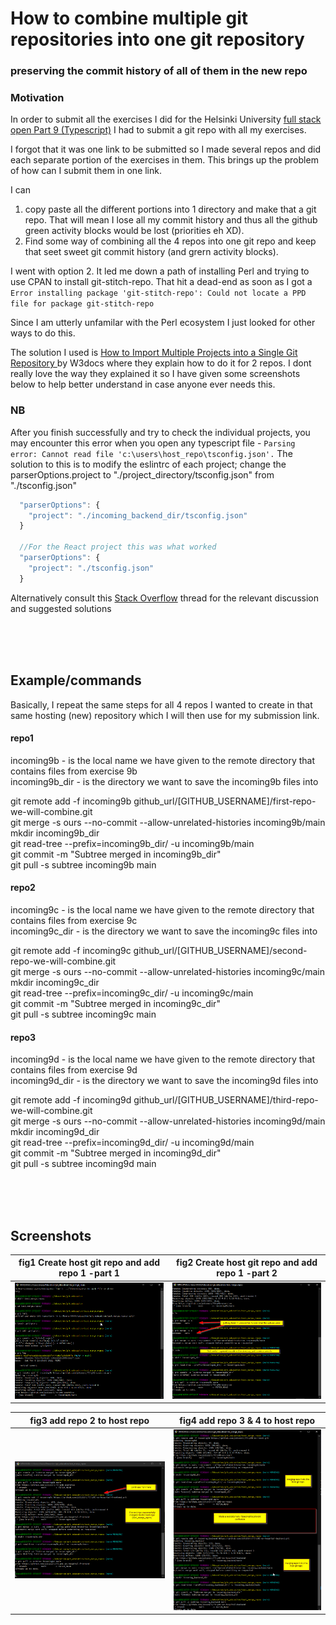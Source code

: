 # How to combine multiple git repositories into one git repository
### preserving the commit history of all of them in the new repo

### Motivation
In order to submit all the exercises I did for the Helsinki University [full stack open Part 9 (Typescript)](https://fullstackopen.com/en/part9) I had to submit a git repo with all my exercises.

I forgot that it was one link to be submitted so I made several repos and did each separate portion of the exercises in them. This brings up the problem of how can I submit them in one link.

I can 
1. copy paste all the different portions into 1 directory and make that a git repo. That will mean I lose all my commit history and thus all the github green activity blocks would be lost (priorities eh XD).
2. Find some way of combining all the 4 repos into one git repo and keep that seet sweet git commit history (and grern activity blocks).

I went with option 2. It led me down a path of installing Perl and trying to use CPAN to install git-stitch-repo. That hit a dead-end  as soon as I got a 
`Error installing package 'git-stitch-repo': Could not locate a PPD file for package git-stitch-repo`

Since I am utterly unfamilar with the Perl ecosystem I just looked for other ways to do this.

The solution I used is [How to Import Multiple Projects into a Single Git Repository ](https://www.w3docs.com/snippets/git/how-to-import-multiple-projects-into-a-single-git-repository.html) by W3docs where they explain how to do it for 2 repos.
I dont really love the way they explained it so I have given some screenshots below to help better understand in case anyone ever needs this.

### NB
After you finish successfully and try to check the individual projects, you may encounter this error when you open any typescript file -
`Parsing error: Cannot read file 'c:\users\host_repo\tsconfig.json'.`
The solution to this is to modify the eslintrc of each project; change the parserOptions.project to "./project_directory/tsconfig.json" from "./tsconfig.json"
```js
  "parserOptions": {
    "project": "./incoming_backend_dir/tsconfig.json"
  }
  
  //For the React project this was what worked
  "parserOptions": {
    "project": "./tsconfig.json"
  }
  ```
  Alternatively consult this [Stack Overflow](https://stackoverflow.com/questions/64933543/parsing-error-cannot-read-file-tsconfig-json-eslint) thread for the relevant discussion and suggested solutions


<br><br><br>

## Example/commands
Basically, I repeat the same steps for all 4 repos I wanted to create in that same hosting (new) repository which I will then use for my submission link.

#### repo1
incoming9b 		- is the local name we have given to the remote directory that contains files from exercise 9b<br>
incoming9b_dir	- is the directory we want to save the incoming9b files into<br>

git remote add -f incoming9b github_url/[GITHUB_USERNAME]/first-repo-we-will-combine.git<br>
git merge -s ours --no-commit --allow-unrelated-histories incoming9b/main<br>
mkdir incoming9b_dir<br>
git read-tree --prefix=incoming9b_dir/ -u incoming9b/main<br>
git commit -m "Subtree merged in incoming9b_dir"<br>
git pull -s subtree incoming9b main<br>

#### repo2
incoming9c 		- is the local name we have given to the remote directory that contains files from exercise 9c<br>
incoming9c_dir	- is the directory we want to save the incoming9c files into<br>

git remote add -f incoming9c github_url/[GITHUB_USERNAME]/second-repo-we-will-combine.git<br>
git merge -s ours --no-commit --allow-unrelated-histories incoming9c/main<br>
mkdir incoming9c_dir<br>
git read-tree --prefix=incoming9c_dir/ -u incoming9c/main<br>
git commit -m "Subtree merged in incoming9c_dir"<br>
git pull -s subtree incoming9c main<br>

#### repo3
incoming9d 		- is the local name we have given to the remote directory that contains files from exercise 9d<br>
incoming9d_dir	- is the directory we want to save the incoming9d files into<br>

git remote add -f incoming9d github_url/[GITHUB_USERNAME]/third-repo-we-will-combine.git<br>
git merge -s ours --no-commit --allow-unrelated-histories incoming9d/main<br>
mkdir incoming9d_dir<br>
git read-tree --prefix=incoming9d_dir/ -u incoming9d/main<br>
git commit -m "Subtree merged in incoming9d_dir"<br>
git pull -s subtree incoming9d main<br>




<br><br><br>
## Screenshots

| fig1 Create host git repo and add repo 1 -part 1 | fig2 Create host git repo and add repo 1 -part 2|
|------------|-------------| 
| ![screenshot from my bash terminal as I did it for all 4 repos- part 1](./images/merge_multiple_repos_into1_1.png)| ![screenshot from my bash terminal as I did it for all 4 repos- part 2](./images/merge_multiple_repos_into1_2.png) |

| fig3 add repo 2 to host repo   | fig4 add repo 3 & 4 to host repo  |
|------------|-------------| 
| ![screenshot from my bash terminal as I did it for all 4 repos- part 3](./images/merge_multiple_repos_into1_3.png)| ![screenshot from my bash terminal as I did it for all 4 repos- part 4](./images/merge_multiple_repos_into1_4.png) |
